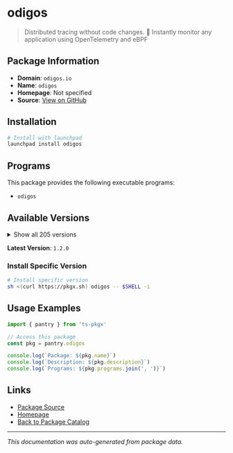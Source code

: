 # odigos

> Distributed tracing without code changes. 🚀 Instantly monitor any application using OpenTelemetry and eBPF

## Package Information

- **Domain**: `odigos.io`
- **Name**: `odigos`
- **Homepage**: Not specified
- **Source**: [View on GitHub](https://github.com/pkgxdev/pantry/tree/main/projects/odigos.io/package.yml)

## Installation

```bash
# Install with launchpad
launchpad install odigos
```

## Programs

This package provides the following executable programs:

- `odigos`

## Available Versions

<details>
<summary>Show all 205 versions</summary>

- `1.2.0`, `1.1.3`, `1.1.2`, `1.1.0`, `1.0.219`
- `1.0.218`, `1.0.217`, `1.0.216`, `1.0.215`, `1.0.214`
- `1.0.213`, `1.0.212`, `1.0.211`, `1.0.210`, `1.0.209`
- `1.0.207`, `1.0.206`, `1.0.205`, `1.0.204`, `1.0.203`
- `1.0.202`, `1.0.201`, `1.0.200`, `1.0.199`, `1.0.198`
- `1.0.196`, `1.0.195`, `1.0.193`, `1.0.192`, `1.0.191`
- `1.0.190`, `1.0.189`, `1.0.188`, `1.0.187`, `1.0.186`
- `1.0.185`, `1.0.184`, `1.0.183`, `1.0.182`, `1.0.181`
- `1.0.180`, `1.0.179`, `1.0.178`, `1.0.177`, `1.0.175`
- `1.0.172`, `1.0.171`, `1.0.170`, `1.0.169`, `1.0.168`
- `1.0.166`, `1.0.165`, `1.0.164`, `1.0.163`, `1.0.162`
- `1.0.161`, `1.0.160`, `1.0.159`, `1.0.158`, `1.0.157`
- `1.0.156`, `1.0.155`, `1.0.154`, `1.0.153`, `1.0.152`
- `1.0.151`, `1.0.150`, `1.0.149`, `1.0.148`, `1.0.147`
- `1.0.146`, `1.0.145`, `1.0.144`, `1.0.143`, `1.0.142`
- `1.0.141`, `1.0.140`, `1.0.139`, `1.0.138`, `1.0.137`
- `1.0.136`, `1.0.135`, `1.0.133`, `1.0.132`, `1.0.131`
- `1.0.130`, `1.0.129`, `1.0.128`, `1.0.127`, `1.0.125`
- `1.0.124`, `1.0.123`, `1.0.122`, `1.0.121`, `1.0.120`
- `1.0.119`, `1.0.118`, `1.0.117`, `1.0.116`, `1.0.115`
- `1.0.114`, `1.0.113`, `1.0.112`, `1.0.111`, `1.0.110`
- `1.0.109`, `1.0.108`, `1.0.107`, `1.0.106`, `1.0.105`
- `1.0.104`, `1.0.103`, `1.0.102`, `1.0.101`, `1.0.100`
- `1.0.99`, `1.0.98`, `1.0.97`, `1.0.95`, `1.0.94`
- `1.0.93`, `1.0.92`, `1.0.91`, `1.0.90`, `1.0.89`
- `1.0.86`, `1.0.85`, `1.0.84`, `1.0.83`, `1.0.82`
- `1.0.81`, `1.0.80`, `1.0.79`, `1.0.78`, `1.0.77`
- `1.0.76`, `1.0.75`, `1.0.74`, `1.0.73`, `1.0.72`
- `1.0.71`, `1.0.70`, `1.0.69`, `1.0.68`, `1.0.67`
- `1.0.65`, `1.0.64`, `1.0.63`, `1.0.62`, `1.0.61`
- `1.0.60`, `1.0.59`, `1.0.58`, `1.0.57`, `1.0.55`
- `1.0.54`, `1.0.53`, `1.0.52`, `1.0.51`, `1.0.50`
- `1.0.49`, `1.0.48`, `1.0.47`, `1.0.46`, `1.0.45`
- `1.0.44`, `1.0.43`, `1.0.42`, `1.0.41`, `1.0.40`
- `1.0.39`, `1.0.38`, `1.0.37`, `1.0.36`, `1.0.35`
- `1.0.34`, `1.0.33`, `1.0.32`, `1.0.31`, `1.0.30`
- `1.0.29`, `1.0.28`, `1.0.27`, `1.0.26`, `1.0.25`
- `1.0.24`, `1.0.23`, `1.0.22`, `1.0.21`, `1.0.20`
- `1.0.19`, `1.0.18`, `1.0.17`, `1.0.15`, `1.0.14`
- `1.0.13`, `1.0.12`, `1.0.11`, `1.0.10`, `1.0.9`
- `1.0.8`, `1.0.5`, `1.0.4`, `1.0.2`, `1.0.1`

</details>

**Latest Version**: `1.2.0`

### Install Specific Version

```bash
# Install specific version
sh <(curl https://pkgx.sh) odigos -- $SHELL -i
```

## Usage Examples

```typescript
import { pantry } from 'ts-pkgx'

// Access this package
const pkg = pantry.odigos

console.log(`Package: ${pkg.name}`)
console.log(`Description: ${pkg.description}`)
console.log(`Programs: ${pkg.programs.join(', ')}`)
```

## Links

- [Package Source](https://github.com/pkgxdev/pantry/tree/main/projects/odigos.io/package.yml)
- [Homepage](#)
- [Back to Package Catalog](../../package-catalog.md)

---

*This documentation was auto-generated from package data.*
